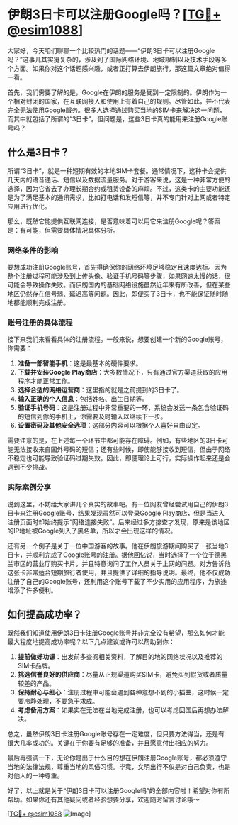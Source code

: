 # 伊朗3日卡可以注册Google吗？[[TG💪+ @esim1088](https://t.me/s/esim1088)]

大家好，今天咱们聊聊一个比较热门的话题——“伊朗3日卡可以注册Google吗？”这事儿其实挺复杂的，涉及到了国际网络环境、地域限制以及技术手段等多个方面。如果你对这个话题感兴趣，或者正打算去伊朗旅行，那这篇文章绝对值得一看。

首先，我们需要了解的是，Google在伊朗的服务是受到一定限制的。伊朗作为一个相对封闭的国家，在互联网接入和使用上有着自己的规则。尽管如此，并不代表完全无法使用Google服务。很多人选择通过购买当地的SIM卡来解决这一问题，而其中就包括了所谓的“3日卡”。但问题是，这些3日卡真的能用来注册Google账号吗？

## 什么是3日卡？

所谓“3日卡”，就是一种短期有效的本地SIM卡套餐。通常情况下，这种卡会提供几天内的语音通话、短信以及数据流量服务。对于游客来说，这是一种非常方便的选择，因为它省去了办理长期合约或租赁设备的麻烦。不过，这类卡的主要功能还是为了满足基本的通讯需求，比如打电话和发短信等，并不专门针对上网或者特定应用进行优化。

那么，既然它能提供互联网连接，是否意味着可以用它来注册Google呢？答案是：有可能，但需要具体情况具体分析。

### 网络条件的影响

要想成功注册Google账号，首先得确保你的网络环境足够稳定且速度达标。因为整个注册过程可能涉及到上传头像、验证手机号码等步骤，如果网速太慢的话，很可能会导致操作失败。而伊朗国内的基础网络设施虽然近年来有所改善，但在某些地区仍然存在信号弱、延迟高等问题。因此，即便买了3日卡，也不能保证随时随地都能顺利完成注册。

### 账号注册的具体流程

接下来我们来看看具体的注册流程。一般来说，想要创建一个新的Google账号，你需要：

1. **准备一部智能手机**：这是最基本的硬件要求。
2. **下载并安装Google Play商店**：大多数情况下，只有通过官方渠道获取的应用程序才能正常工作。
3. **选择合适的网络运营商**：这里指的就是之前提到的3日卡了。
4. **输入正确的个人信息**：包括姓名、出生日期等。
5. **验证手机号码**：这是注册过程中非常重要的一环，系统会发送一条包含验证码的短信到你的手机上，你需要及时输入以继续下一步。
6. **设置密码及其他安全选项**：这部分内容可以根据个人喜好自由设定。

需要注意的是，在上述每一个环节中都可能存在障碍。例如，有些地区的3日卡可能无法接收来自国外号码的短信；还有些时候，即使能够接收到短信，但由于网络不稳定也可能导致验证码过期失效。因此，即便理论上可行，实际操作起来还是会遇到不少挑战。

### 实际案例分享

说到这里，不妨给大家讲几个真实的故事吧。有一位网友曾经尝试用自己的伊朗3日卡来注册Google账号，结果发现虽然可以登录Google Play商店，但是当进入注册页面时却始终提示“网络连接失败”。后来经过多方排查才发现，原来是该地区的IP地址被Google列入了黑名单，所以才会出现这样的情况。

还有另一个例子是关于一位中国游客的故事。他在伊朗旅游期间购买了一张当地3日卡，并顺利完成了Google账号的注册。据他回忆说，当时选择了一个位于德黑兰市区的营业厅购买卡片，并且特意询问了工作人员关于上网的问题。对方告诉他这张卡非常适合短期旅行者使用，并且提供了详细的指导说明。最终，他不仅成功注册了自己的Google账号，还利用这个账号下载了不少实用的应用程序，为旅途增添了许多便利。

## 如何提高成功率？

既然我们知道使用伊朗3日卡注册Google账号并非完全没有希望，那么如何才能最大程度地提高成功率呢？以下几点建议或许可以帮助到你：

1. **提前做好功课**：出发前多查阅相关资料，了解目的地的网络状况以及推荐的SIM卡品牌。
2. **挑选信誉良好的供应商**：尽量从正规渠道购买SIM卡，避免买到假货或者质量较差的产品。
3. **保持耐心与细心**：注册过程中可能会遇到各种意想不到的小插曲，这时候一定要冷静处理，不要急于求成。
4. **考虑备用方案**：如果实在无法在当地完成注册，也可以考虑回国后再想办法解决。

总之，虽然伊朗3日卡注册Google账号存在一定难度，但只要方法得当，还是有很大几率成功的。关键在于你要有足够的准备，并且愿意付出相应的努力。

最后再强调一下，无论你是出于什么目的想在伊朗注册Google账号，都必须遵守当地的法律法规，尊重当地的风俗习惯。毕竟，文明出行不仅是对自己负责，也是对他人的一种尊重。

好了，以上就是关于“伊朗3日卡可以注册Google吗”的全部内容啦！希望对你有所帮助。如果你还有其他疑问或者经验想要分享，欢迎随时留言讨论哦～

[[TG💪+ @esim1088](https://t.me/s/esim1088) ![Image](https://i.postimg.cc/4NQfJmqS/Snipaste-2025-05-13-00-14-12.png)]